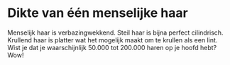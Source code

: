 # Dikte van één menselijke haar

Menselijk haar is verbazingwekkend. Steil haar is bijna perfect cilindrisch.
Krullend haar is platter wat het mogelijk maakt om te krullen als een lint. Wist
je dat je waarschijnlijk 50.000 tot 200.000 haren op je hoofd hebt? Wow!
